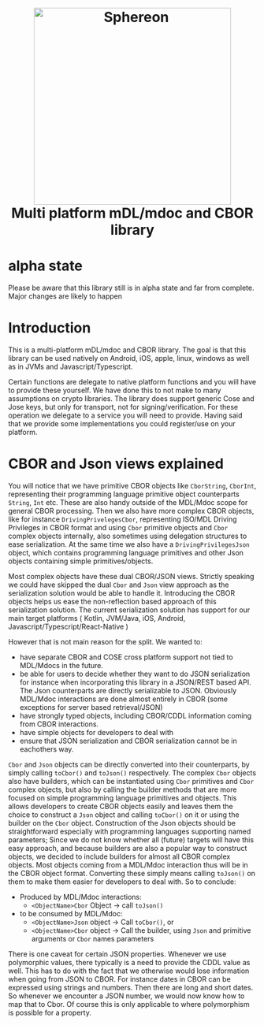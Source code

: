 <!--suppress HtmlDeprecatedAttribute -->
<h1 align="center">
  <br>
<a href="https://www.sphereon.com"><img src="https://sphereon.com/content/themes/sphereon/assets/img/logo.svg" alt="Sphereon" width="400"></a>
  <br>Multi platform mDL/mdoc and CBOR library
  <br>
</h1>

# alpha state

Please be aware that this library still is in alpha state and far from complete. Major changes are likely to happen

# Introduction

This is a multi-platform mDL/mdoc and CBOR library. The goal is that this library can be used natively on Android, iOS,
apple, linux, windows as well as in JVMs and Javascript/Typescript.

Certain functions are delegate to native platform functions and you will have to provide these yourself. We have done
this to not make to many assumptions on crypto libraries. The library does support generic Cose and Jose keys, but only
for transport, not for signing/verification. For these operation we delegate to a service you will need to provide.
Having said that we provide some implementations you could register/use on your platform.

# CBOR and Json views explained

You will notice that we have primitive CBOR objects like `CborString`, `CborInt`, representing their programming
language
primitive object counterparts `String`, `Int` etc. These are also handy outside of the MDL/Mdoc scope for general CBOR
processing. Then we also have more complex CBOR objects, like for
instance `DrivingPrivelegesCbor`, representing ISO/MDL Driving Privileges in CBOR format and using `Cbor` primitive
objects and
`Cbor` complex objects internally, also sometimes using delegation structures to ease serialization. At the same time we
also have
a `DrivingPrivilegesJson` object, which contains programming language
primitives and other Json objects containing simple primitives/objects.

Most complex objects have these dual CBOR/JSON views. Strictly speaking we could have skipped the
dual `Cbor` and `Json` view approach as the serialization solution would be able to handle it. Introducing the CBOR
objects
helps us ease the non-reflection based approach of this serialization solution.
The current serialization solution has support for our
main target platforms (
Kotlin, JVM/Java, iOS, Android, Javascript/Typescript/React-Native )

However that is not main reason for the split. We wanted to:

- have separate CBOR and COSE cross platform support not tied to MDL/Mdocs in the future.
- be able for users to decide whether they want to do JSON serialization for instance when incorporating this
  library in a JSON/REST based API. The Json counterparts are directly serializable to JSON. Obviously MDL/Mdoc
  interactions are done almost entirely in CBOR (some exceptions for server based retrieval/JSON)
- have strongly typed objects, including CBOR/CDDL information coming from CBOR interactions.
- have simple objects for developers to deal with
- ensure that JSON serialization and CBOR serialization cannot be in eachothers way.

`Cbor` and `Json` objects can be directly converted into their counterparts, by simply calling `toCbor()`
and `toJson()` respectively. The complex `Cbor` objects also have builders, which can be instantiated using `Cbor`
primitives
and `Cbor` complex objects, but also by calling the builder methods that are more focused on simple programming language
primitives and
objects. This allows developers to create CBOR objects easily and leaves them the choice to construct a `Json`
object and calling `toCbor()` on it or using the builder on the `Cbor` object.
Construction of the Json objects should be straightforward especially with programming languages supporting named
parameters; Since we do not know whether all (future) targets will have this easy approach, and because builders are
also a popular way to construct objects, we decided to include builders for almost all CBOR complex objects.
Most objects coming from a MDL/Mdoc interaction thus will be in the CBOR object format. Converting these simply means
calling `toJson()` on them to make them easier for developers to deal with. So to conclude:

- Produced by MDL/Mdoc interactions:
    - `<ObjectName>Cbor` Object -> call `toJson()`
- to be consumed by MDL/Mdoc:
    - `<ObjectName>Json` object -> Call `toCbor()`, or
    - `<ObjectName>Cbor` object -> Call the builder, using `Json` and primitive arguments or `Cbor` names parameters

There is one caveat for certain JSON properties. Whenever we use polymorphic values, there typically is a need to
provide the CDDL value as well. This has to do with the fact that we otherwise would lose information when going from
JSON to CBOR. For instance dates in CBOR can be expressed using strings and numbers. Then there are long and short
dates. So whenever we encounter a JSON number, we would now know how to map that to Cbor. Of course this is only
applicable to where polymorphism is possible for a property.
